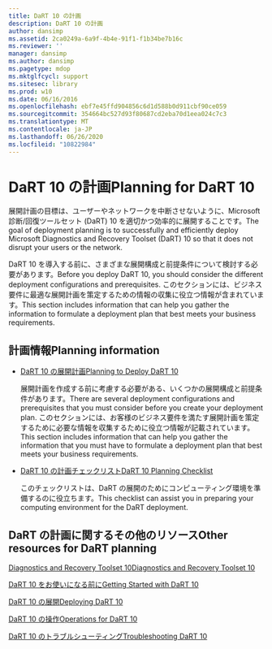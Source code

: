 ```yaml
---
title: DaRT 10 の計画
description: DaRT 10 の計画
author: dansimp
ms.assetid: 2ca0249a-6a9f-4b4e-91f1-f1b34be7b16c
ms.reviewer: ''
manager: dansimp
ms.author: dansimp
ms.pagetype: mdop
ms.mktglfcycl: support
ms.sitesec: library
ms.prod: w10
ms.date: 06/16/2016
ms.openlocfilehash: ebf7e45ffd904856c6d1d588b0d911cbf90ce059
ms.sourcegitcommit: 354664bc527d93f80687cd2eba70d1eea024c7c3
ms.translationtype: MT
ms.contentlocale: ja-JP
ms.lasthandoff: 06/26/2020
ms.locfileid: "10822984"
---
```

# <span data-ttu-id="e5bb3-103">DaRT 10 の計画</span><span class="sxs-lookup"><span data-stu-id="e5bb3-103">Planning for DaRT 10</span></span>


<span data-ttu-id="e5bb3-104">展開計画の目標は、ユーザーやネットワークを中断させないように、Microsoft 診断/回復ツールセット (DaRT) 10 を適切かつ効率的に展開することです。</span><span class="sxs-lookup"><span data-stu-id="e5bb3-104">The goal of deployment planning is to successfully and efficiently deploy Microsoft Diagnostics and Recovery Toolset (DaRT) 10 so that it does not disrupt your users or the network.</span></span>

<span data-ttu-id="e5bb3-105">DaRT 10 を導入する前に、さまざまな展開構成と前提条件について検討する必要があります。</span><span class="sxs-lookup"><span data-stu-id="e5bb3-105">Before you deploy DaRT 10, you should consider the different deployment configurations and prerequisites.</span></span> <span data-ttu-id="e5bb3-106">このセクションには、ビジネス要件に最適な展開計画を策定するための情報の収集に役立つ情報が含まれています。</span><span class="sxs-lookup"><span data-stu-id="e5bb3-106">This section includes information that can help you gather the information to formulate a deployment plan that best meets your business requirements.</span></span>

## <span data-ttu-id="e5bb3-107">計画情報</span><span class="sxs-lookup"><span data-stu-id="e5bb3-107">Planning information</span></span>


-   [<span data-ttu-id="e5bb3-108">DaRT 10 の展開計画</span><span class="sxs-lookup"><span data-stu-id="e5bb3-108">Planning to Deploy DaRT 10</span></span>](planning-to-deploy-dart-10.md)

    <span data-ttu-id="e5bb3-109">展開計画を作成する前に考慮する必要がある、いくつかの展開構成と前提条件があります。</span><span class="sxs-lookup"><span data-stu-id="e5bb3-109">There are several deployment configurations and prerequisites that you must consider before you create your deployment plan.</span></span> <span data-ttu-id="e5bb3-110">このセクションには、お客様のビジネス要件を満たす展開計画を策定するために必要な情報を収集するために役立つ情報が記載されています。</span><span class="sxs-lookup"><span data-stu-id="e5bb3-110">This section includes information that can help you gather the information that you must have to formulate a deployment plan that best meets your business requirements.</span></span>

-   [<span data-ttu-id="e5bb3-111">DaRT 10 の計画チェックリスト</span><span class="sxs-lookup"><span data-stu-id="e5bb3-111">DaRT 10 Planning Checklist</span></span>](dart-10-planning-checklist.md)

    <span data-ttu-id="e5bb3-112">このチェックリストは、DaRT の展開のためにコンピューティング環境を準備するのに役立ちます。</span><span class="sxs-lookup"><span data-stu-id="e5bb3-112">This checklist can assist you in preparing your computing environment for the DaRT deployment.</span></span>

## <a href="" id="other-resources-for-dart-planning-"></a><span data-ttu-id="e5bb3-113">DaRT の計画に関するその他のリソース</span><span class="sxs-lookup"><span data-stu-id="e5bb3-113">Other resources for DaRT planning</span></span>


[<span data-ttu-id="e5bb3-114">Diagnostics and Recovery Toolset 10</span><span class="sxs-lookup"><span data-stu-id="e5bb3-114">Diagnostics and Recovery Toolset 10</span></span>](index.md)

[<span data-ttu-id="e5bb3-115">DaRT 10 をお使いになる前に</span><span class="sxs-lookup"><span data-stu-id="e5bb3-115">Getting Started with DaRT 10</span></span>](getting-started-with-dart-10.md)

[<span data-ttu-id="e5bb3-116">DaRT 10 の展開</span><span class="sxs-lookup"><span data-stu-id="e5bb3-116">Deploying DaRT 10</span></span>](deploying-dart-10.md)

[<span data-ttu-id="e5bb3-117">DaRT 10 の操作</span><span class="sxs-lookup"><span data-stu-id="e5bb3-117">Operations for DaRT 10</span></span>](operations-for-dart-10.md)

[<span data-ttu-id="e5bb3-118">DaRT 10 のトラブルシューティング</span><span class="sxs-lookup"><span data-stu-id="e5bb3-118">Troubleshooting DaRT 10</span></span>](troubleshooting-dart-10.md)

 

 





